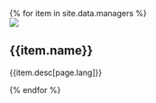 
<div class="manager">
{% for item in site.data.managers %}
  <div class="{% cycle 'team-regular', 'team-regular' %}">
    <div class="team-image">
      <img src="/assets/images/managers/{{item.image}}">
    </div>
    <div class="team-name">
      <div class="team-text-name">
        <h2>{{item.name}}</h2>
      </div>
      <div class="team-text-desc">
      <p>{{item.desc[page.lang]}}</p>
      </div>
    </div>
    </div>
{% endfor %}
</div>

